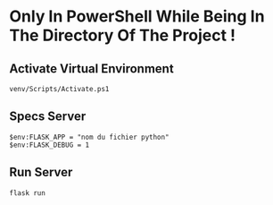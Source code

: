 # Only In PowerShell While Being In The Directory Of The Project !

## Activate Virtual Environment
`venv/Scripts/Activate.ps1`

## Specs Server
`$env:FLASK_APP = "nom du fichier python"`  
`$env:FLASK_DEBUG = 1`

## Run Server
`flask run`
